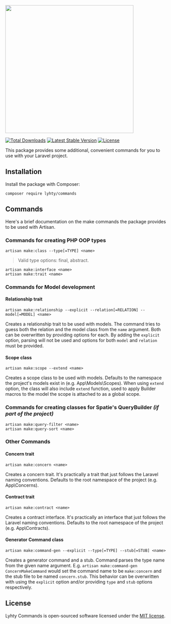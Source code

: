 <p>
    <img src="https://matti.suoraniemi.com/storage/lyhty-commands.png" width="400">
</p>

[![Total Downloads](https://img.shields.io/packagist/dt/lyhty/commands?style=flat-square)](https://packagist.org/packages/lyhty/commands)
[![Latest Stable Version](https://img.shields.io/packagist/v/lyhty/commands?style=flat-square)](https://packagist.org/packages/lyhty/commands)
[![License](https://img.shields.io/packagist/l/lyhty/commands?style=flat-square)](https://packagist.org/packages/lyhty/commands)

<!-- CUTOFF -->

This package provides some additional, convenient commands for you to use with your Laravel project.

## Installation

Install the package with Composer:

    composer require lyhty/commands

## Commands

Here's a brief documentation on the make commands the package provides to be used with Artisan.

### Commands for creating PHP OOP types

    artisan make:class --type[=TYPE] <name>

> Valid type options: final, abstract.

    artisan make:interface <name>
    artisan make:trait <name>

### Commands for Model development

#### Relationship trait

    artisan make:relationship --explicit --relation[=RELATION] --model[=MODEL] <name>

Creates a relationship trait to be used with models. The command tries to guess both the relation and the model class from the `name` argument. Both can be overwritten by providing options for each. By adding the `explicit` option, parsing will not be used and options for both `model` and `relation` must be provided.

#### Scope class

    artisan make:scope --extend <name>

Creates a scope class to be used with models. Defaults to the namespace the project's models exist in (e.g. App\Models\Scopes). When using `extend` option, the class will also include `extend` function, used to apply Builder macros to the model the scope is attached to as a global scope.

### Commands for creating classes for Spatie's QueryBuilder _(if part of the project)_

    artisan make:query-filter <name>
    artisan make:query-sort <name>

### Other Commands

#### Concern trait

    artisan make:concern <name>

Creates a concern trait. It's practically a trait that just follows the Laravel naming conventions. Defaults to the root namespace of the project (e.g. App\Concerns).

#### Contract trait

    artisan make:contract <name>

Creates a contract interface. It's practically an interface that just follows the Laravel naming conventions. Defaults to the root namespace of the project (e.g. App\Contracts).

#### Generator Command class

    artisan make:command-gen --explicit --type[=TYPE] --stub[=STUB] <name>

Creates a generator command and a stub. Command parses the type name from the given name argument. E.g. `artisan make:command-gen ConcernMakeCommand` would set the command name to be `make:concern` and the stub file to be named `concern.stub`. This behavior can be overwritten with using the `explicit` option and/or providing `type` and `stub` options respectively.

## License

Lyhty Commands is open-sourced software licensed under the [MIT license](LICENSE.md).
